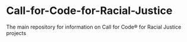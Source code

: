 # Call-for-Code-for-Racial-Justice
The main repository for information on Call for Code® for Racial Justice projects
